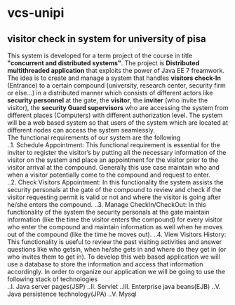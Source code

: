 # vcs-unipi
## visitor check in system for university of pisa
This system is developed for a term project of the course in title **"concurrent and distributed systems"**. The project is **Distributed multithreaded application** that exploits the power of Java EE 7 freamwork. The idea is to create and manage a system that handles **visitors check-In** (Entrance) to a certain compound (university, research center, security firm or else…) in a distributed manner which consists of different actors like **security personnel** at the gate, the **visitor**, the **inviter** (who invite the visitor), the **security Guard supervisors** who are accessing the system from different places (Computers) with different authorization level.
The system will be a web based system so that users of the system which are located at different nodes can access the system seamlessly.   
The functional requirements of our system are the following  
        ..1.	Schedule Appointment: This functional requirement is essential for the inviter to register the visitor’s by putting all   the necessary information of the visitor on the system and place an appointment for the visitor prior to the visitor arrival at the compound. Generally this use case maintain who and when a visitor potentially come to the compound and request to enter.  
        ..2.	Check Visitors Appointment: In this functionality the system assists the security personals at the gate of the compound to 
        review and check if the visitor requesting permit is valid or not and where the visitor is going after he/she enters the compound.
        ..3.	Manage CheckIn/CheckOut: In this functionality of the system the security personals at the gate maintain information 
        (like the time the visitor enters the compound) for every visitor who enter the compound and maintain information as well when he 
        moves out of the compound (like the time he moves out).
        ..4.	View Visitors History: This functionality is useful to review the past visiting activities and answer questions like who getsin, when he/she gets in and where do they get in (or who invites them to get in).
To develop this web based application we will use a database to store the information and access that information accordingly. In order to 
organize our application we will be going to use the following stack of technologies  
        ..I.	Java server pages(JSP)
        ..II.	Servlet 
        ..III.	Enterprise java beans(EJB)
        ..V.	Java persistence technology(JPA)
        ..V.	Mysql
